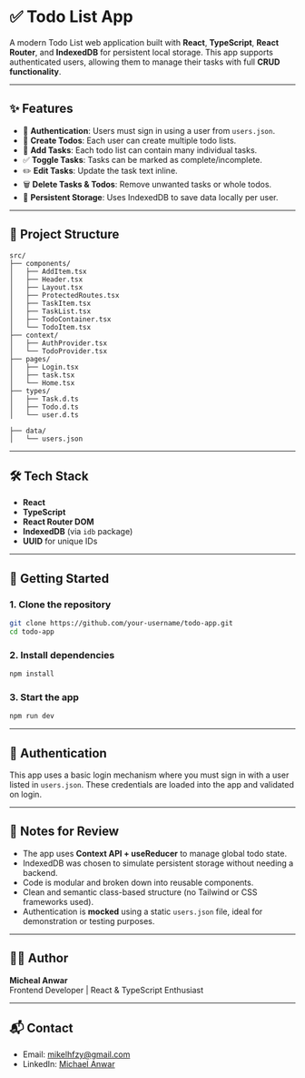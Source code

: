 # ✅ Todo List App

A modern Todo List web application built with **React**, **TypeScript**, **React Router**, and **IndexedDB** for persistent local storage. This app supports authenticated users, allowing them to manage their tasks with full **CRUD functionality**.

---

## ✨ Features

- 🔐 **Authentication**: Users must sign in using a user from `users.json`.
- 📝 **Create Todos**: Each user can create multiple todo lists.
- 📌 **Add Tasks**: Each todo list can contain many individual tasks.
- ✅ **Toggle Tasks**: Tasks can be marked as complete/incomplete.
- ✏️ **Edit Tasks**: Update the task text inline.
- 🗑️ **Delete Tasks & Todos**: Remove unwanted tasks or whole todos.
- 🧠 **Persistent Storage**: Uses IndexedDB to save data locally per user.

---

## 📁 Project Structure

```
src/
├── components/
│   ├── AddItem.tsx
│   ├── Header.tsx
│   ├── Layout.tsx
│   ├── ProtectedRoutes.tsx
│   ├── TaskItem.tsx
│   ├── TaskList.tsx
│   ├── TodoContainer.tsx
│   └── TodoItem.tsx
├── context/
│   ├── AuthProvider.tsx
│   └── TodoProvider.tsx
├── pages/
│   ├── Login.tsx
│   ├── task.tsx
│   └── Home.tsx
├── types/
│   ├── Task.d.ts
│   ├── Todo.d.ts
│   └── user.d.ts

├── data/
│   └── users.json
```

---

## 🛠️ Tech Stack

- **React**
- **TypeScript**
- **React Router DOM**
- **IndexedDB** (via `idb` package)
- **UUID** for unique IDs

---

## 🚀 Getting Started

### 1. Clone the repository
```bash
git clone https://github.com/your-username/todo-app.git
cd todo-app
```

### 2. Install dependencies
```bash
npm install
```

### 3. Start the app
```bash
npm run dev
```

---

## 🔐 Authentication

This app uses a basic login mechanism where you must sign in with a user listed in `users.json`. These credentials are loaded into the app and validated on login.

---

## 📌 Notes for Review

- The app uses **Context API + useReducer** to manage global todo state.
- IndexedDB was chosen to simulate persistent storage without needing a backend.
- Code is modular and broken down into reusable components.
- Clean and semantic class-based structure (no Tailwind or CSS frameworks used).
- Authentication is **mocked** using a static `users.json` file, ideal for demonstration or testing purposes.

---

## 🧑‍💻 Author

**Micheal Anwar**  
Frontend Developer | React & TypeScript Enthusiast

---

## 📬 Contact

- Email: mikelhfzy@gmail.com
- LinkedIn: [Michael Anwar](https://www.linkedin.com/in/michael-anwer-071489283/)

